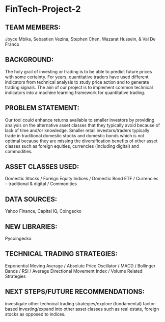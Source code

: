 # FinTech-Project-2

## TEAM MEMBERS:  
Joyce Mbika, Sebastien Vezina, Stephen Chen, Wazarat Hussein, & Val De Franco

## BACKGROUND:   
The holy grail of investing or trading is to be able to predict future prices with some certainty. For years, quantitative traders have used different indicators from technical analysis to study price action and to generate trading signals. The aim of our project is to implement common technical indicators into a machine learning framework for quantitative trading.

## PROBLEM STATEMENT:  
Our tool could enhance returns available to smaller investors by providing analysis on the alternative asset classes that they typically avoid because of lack of time and/or knowledge.   Smaller retail investors/traders typically trade in traditional domestic stocks and domestic bonds which is not optimal because they are missing the diversification benefits of other asset classes such as foreign equities, currencies (including digital) and commodities.

## ASSET CLASSES USED:  
Domestic Stocks / Foreign Equity Indices / Domestic Bond ETF / Currencies – traditional & digital / Commodities

## DATA SOURCES:   
Yahoo Finance, Capital IQ, Coingecko

## NEW LIBRARIES:  
Pycoingecko

## TECHNICAL TRADING STRATEGIES:  
Exponential Moving Average / Absolute Price Oscillator / MACD / Bollinger Bands / RSI / Average Directional Movement Index / Volume Related Strategies

## NEXT STEPS/FUTURE RECOMMENDATIONS:  
investigate other technical trading strategies/explore (fundamental) factor-based investing/expand into other asset classes such as real estate, foreign stocks as opposed to indices.
